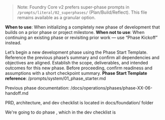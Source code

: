 > Note: Foundry Core v2 prefers super-phase prompts in `/prompts/literal/02_superphases/` (Plan/Build/Reflect). This file remains available as a granular option.

**When to use**: When initializing a completely new phase of development that builds on a prior phase or project milestone.
**When not to use**: When continuing an existing phase or revisiting prior work — use “Phase Kickoff” instead.

Let’s begin a new development phase using the Phase Start Template.
Reference the previous phase’s summary and confirm all dependencies and objectives are aligned.
Establish the scope, deliverables, and intended outcomes for this new phase.
Before proceeding, confirm readiness and assumptions with a short checkpoint summary.
**Phase Start Template reference**: /prompts/system/01_phase_starter.md

Previous phase documentation: /docs/operations/phases/phase-XX-06-handoff.md

PRD, architecture, and dev checklist is located in docs/foundation/ folder

We're going to do phase , which in the dev checklist is 